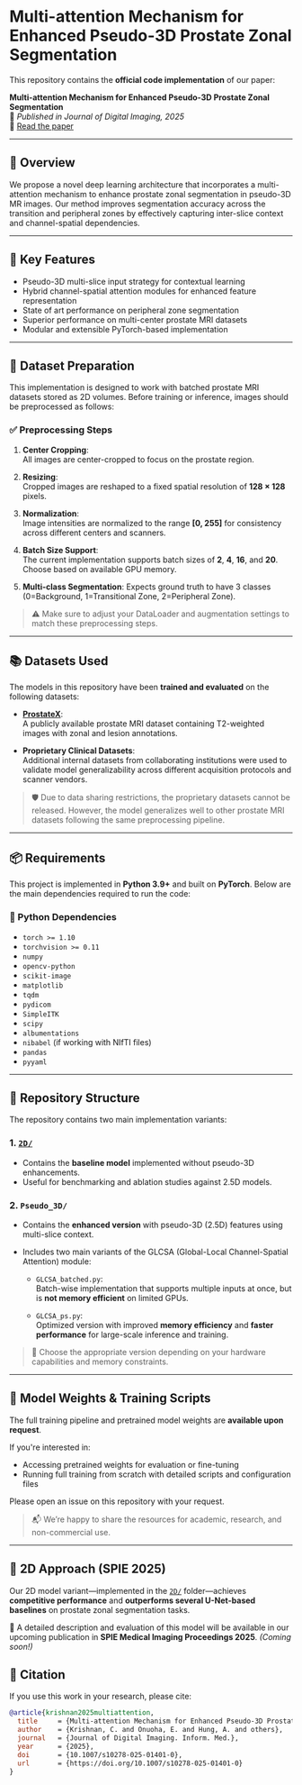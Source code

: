 # Multi-attention Mechanism for Enhanced Pseudo-3D Prostate Zonal Segmentation

This repository contains the **official code implementation** of our paper:

**Multi-attention Mechanism for Enhanced Pseudo-3D Prostate Zonal Segmentation**  
📄 *Published in Journal of Digital Imaging, 2025*  
🔗 [Read the paper](https://link.springer.com/article/10.1007/s10278-025-01401-0)

---

## 📌 Overview

We propose a novel deep learning architecture that incorporates a multi-attention mechanism to enhance prostate zonal segmentation in pseudo-3D MR images. Our method improves segmentation accuracy across the transition and peripheral zones by effectively capturing inter-slice context and channel-spatial dependencies.

---

## 🧠 Key Features

- Pseudo-3D multi-slice input strategy for contextual learning
- Hybrid channel-spatial attention modules for enhanced feature representation
- State of art performance on peripheral zone segmentation
- Superior performance on multi-center prostate MRI datasets
- Modular and extensible PyTorch-based implementation

---

## 🧾 Dataset Preparation

This implementation is designed to work with batched prostate MRI datasets stored as 2D volumes. Before training or inference, images should be preprocessed as follows:

### ✅ Preprocessing Steps

1. **Center Cropping**:  
   All images are center-cropped to focus on the prostate region.

2. **Resizing**:  
   Cropped images are reshaped to a fixed spatial resolution of **128 × 128** pixels.

3. **Normalization**:  
   Image intensities are normalized to the range **[0, 255]** for consistency across different centers and scanners.

4. **Batch Size Support**:  
   The current implementation supports batch sizes of **2**, **4**, **16**, and **20**. Choose based on available GPU memory.

5. **Multi-class Segmentation**:
   Expects ground truth to have 3 classes (0=Background, 1=Transitional Zone, 2=Peripheral Zone).

> ⚠️ Make sure to adjust your DataLoader and augmentation settings to match these preprocessing steps.

---

## 📚 Datasets Used

The models in this repository have been **trained and evaluated** on the following datasets:

- **[ProstateX](https://www.cancerimagingarchive.net/collection/prostatex/)**:  
  A publicly available prostate MRI dataset containing T2-weighted images with zonal and lesion annotations.

- **Proprietary Clinical Datasets**:  
  Additional internal datasets from collaborating institutions were used to validate model generalizability across different acquisition protocols and scanner vendors.

> 🛡️ Due to data sharing restrictions, the proprietary datasets cannot be released. However, the model generalizes well to other prostate MRI datasets following the same preprocessing pipeline.

---

## 📦 Requirements

This project is implemented in **Python 3.9+** and built on **PyTorch**. Below are the main dependencies required to run the code:

### 🐍 Python Dependencies

- `torch >= 1.10`
- `torchvision >= 0.11`
- `numpy`
- `opencv-python`
- `scikit-image`
- `matplotlib`
- `tqdm`
- `pydicom`
- `SimpleITK`
- `scipy`
- `albumentations`
- `nibabel` (if working with NIfTI files)
- `pandas`
- `pyyaml`

---

## 📁 Repository Structure

The repository contains two main implementation variants:

### 1. [`2D/`](#2d-approach-spie-2025)
- Contains the **baseline model** implemented without pseudo-3D enhancements.
- Useful for benchmarking and ablation studies against 2.5D models.

### 2. `Pseudo_3D/`
- Contains the **enhanced version** with pseudo-3D (2.5D) features using multi-slice context.
- Includes two main variants of the GLCSA (Global-Local Channel-Spatial Attention) module:
  
  - `GLCSA_batched.py`:  
    Batch-wise implementation that supports multiple inputs at once, but is **not memory efficient** on limited GPUs.

  - `GLCSA_ps.py`:  
    Optimized version with improved **memory efficiency** and **faster performance** for large-scale inference and training.

> 📌 Choose the appropriate version depending on your hardware capabilities and memory constraints.

---

## 🧠 Model Weights & Training Scripts

The full training pipeline and pretrained model weights are **available upon request**.

If you're interested in:

- Accessing pretrained weights for evaluation or fine-tuning
- Running full training from scratch with detailed scripts and configuration files

Please open an issue on this repository with your request.

> 📬 We’re happy to share the resources for academic, research, and non-commercial use.

---
## 📄 2D Approach (SPIE 2025)

Our 2D model variant—implemented in the [`2D/`](#1-2d) folder—achieves **competitive performance** and **outperforms several U-Net-based baselines** on prostate zonal segmentation tasks.

📢 A detailed description and evaluation of this model will be available in our upcoming publication in **SPIE Medical Imaging Proceedings 2025**. *(Coming soon!)*

## 📝 Citation

If you use this work in your research, please cite:

```bibtex
@article{krishnan2025multiattention,
  title     = {Multi-attention Mechanism for Enhanced Pseudo-3D Prostate Zonal Segmentation},
  author    = {Krishnan, C. and Onuoha, E. and Hung, A. and others},
  journal   = {Journal of Digital Imaging. Inform. Med.},
  year      = {2025},
  doi       = {10.1007/s10278-025-01401-0},
  url       = {https://doi.org/10.1007/s10278-025-01401-0}
}
